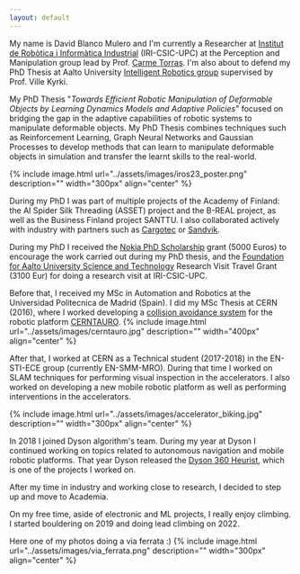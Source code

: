 ```yaml
---
layout: default
---
```

My name is David Blanco Mulero and I'm currently a Researcher at
[Institut de Robòtica i Informàtica Industrial](https://www.iri.upc.edu/) (IRI-CSIC-UPC) at the Perception and Manipulation
group lead by Prof. [Carme Torras](http://www.iri.upc.edu/people/torras).
I'm also about to defend my PhD Thesis at Aalto University [Intelligent Robotics group](https://irobotics.aalto.fi/) supervised by Prof. Ville Kyrki.

My PhD Thesis "_Towards Efficient Robotic Manipulation of Deformable Objects by Learning Dynamics Models and Adaptive Policies_"
focused on bridging the gap in the adaptive capabilities of robotic systems to manipulate deformable objects.
My PhD Thesis combines techniques such as Reinforcement Learning, Graph Neural Networks and Gaussian Processes
to develop methods that can learn to manipulate deformable objects in simulation and transfer the learnt skills
to the real-world.

{% include image.html url="../assets/images/iros23_poster.png" description="" width="300px" align="center" %}

During my PhD I was part of multiple projects of the Academy of Finland: the AI Spider Silk Threading (ASSET) project and the B-REAL project,
as well as the Business Finland project SANTTU. I also collaborated actively with industry with partners such as
[Cargotec](https://www.cargotec.com/en/) or [Sandvik](https://www.home.sandvik/en/).

During my PhD I received the [Nokia PhD Scholarship](https://nokiafoundation.com/grants/nokia-scholarship/) grant
(5000 Euros) to encourage the work carried out during my PhD thesis, and the 
[Foundation for Aalto University Science and Technology](https://www.aalto.fi/en/foundation-for-aalto-university-science-and-technology)
Research Visit Travel Grant (3100 Eur) for doing a research visit at IRI-CSIC-UPC.

Before that, I received my MSc in Automation and Robotics at the Universidad Politecnica de Madrid (Spain).
I did my  MSc Thesis at CERN (2016), where I worked developing a [collision avoidance system](https://doi.org/10.1145/3068796.3068800) 
for the robotic platform [CERNTAURO](https://ieeexplore.ieee.org/document/8391705).
{% include image.html url="../assets/images/cerntauro.jpg" description="" width="400px" align="center" %}


After that, I worked at CERN as a Technical student (2017-2018) in the EN-STI-ECE group (currently EN-SMM-MRO).
During that time I worked on SLAM techniques for performing visual inspection in the accelerators.
I also worked on developing a new mobile robotic platform as well as performing interventions in the accelerators.

{% include image.html url="../assets/images/accelerator_biking.jpg" description="" width="300px" align="center" %}

In 2018 I joined Dyson algorithm's team. 
During my year at Dyson I continued working on topics related to autonomous navigation and mobile robotic platforms.
That year Dyson released the [Dyson 360 Heurist](https://www.dyson.co.uk/smart-home/smart-robot-vacuum), 
which is one of the projects I worked on.

After my time in industry and working close to research, I decided to step up and move to Academia.


On my free time, aside of electronic and ML projects, I really enjoy climbing.
I started bouldering on 2019 and doing lead climbing on 2022.

Here one of my photos doing a via ferrata :)
{% include image.html url="../assets/images/via_ferrata.png" description="" width="300px" align="center" %}
